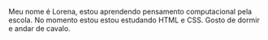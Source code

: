 Meu nome é Lorena, estou aprendendo pensamento computacional pela escola.
No momento estou estou estudando HTML e CSS.
Gosto de dormir e andar de cavalo.
